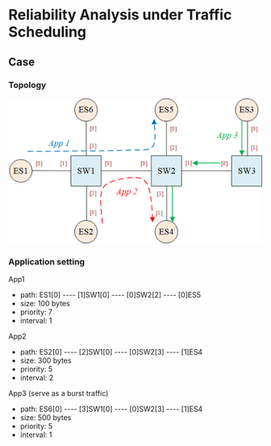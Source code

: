 # Reliability Analysis under Traffic Scheduling

## Case

### Topology

![case topology](image/topology.png)

### Application setting

App1
- path: ES1[0] ---- [1]SW1[0] ---- [0]SW2[2] ---- [0]ES5
- size: 100 bytes
- priority: 7
- interval: 1

App2
- path: ES2[0] ---- [2]SW1[0] ---- [0]SW2[3] ---- [1]ES4
- size: 300 bytes
- priority: 5
- interval: 2

App3 (serve as a burst traffic)
- path: ES6[0] ---- [3]SW1[0] ---- [0]SW2[3] ---- [1]ES4
- size: 500 bytes
- priority: 5
- interval: 1